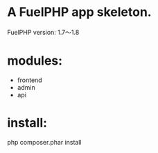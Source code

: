 A FuelPHP app skeleton.
========

FuelPHP version: 1.7～1.8

# modules:
* frontend
* admin
* api

# install:
php composer.phar install